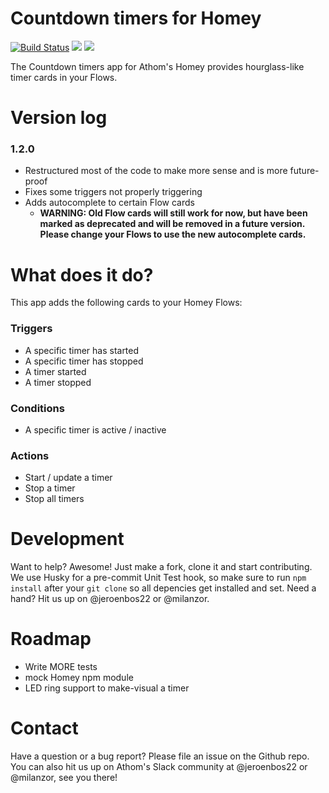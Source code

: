 # Countdown timers for Homey
[![Build Status](https://travis-ci.com/NotQuiteZen/homey.countdown.svg?branch=fixtriggers)](https://travis-ci.com/NotQuiteZen/homey.countdown) [![](https://img.shields.io/github/issues-raw/badges/shields.svg)](https://github.com/NotQuiteZen/homey.countdown/issues) [![](https://img.shields.io/github/issues-closed-raw/badges/shields.svg)](https://github.com/NotQuiteZen/homey.countdown/issues?q=is%3Aissue+is%3Aclosed)

The Countdown timers app for Athom's Homey provides hourglass-like timer cards in your Flows.

# Version log

### 1.2.0

  - Restructured most of the code to make more sense and is more future-proof
  - Fixes some triggers not properly triggering 
  - Adds autocomplete to certain Flow cards
      - **WARNING: Old Flow cards will still work for now, but have been marked as deprecated and will be removed in a future version. Please change your Flows to use the new autocomplete cards.**


# What does it do?
This app adds the following cards to your Homey Flows:
### Triggers

- A specific timer has started
- A specific timer has stopped
- A timer started
- A timer stopped

### Conditions

- A specific timer is active / inactive
    
### Actions

- Start / update a timer
- Stop a timer
- Stop all timers


# Development

Want to help? Awesome!
Just make a fork, clone it and start contributing.
We use Husky for a pre-commit Unit Test hook, so make sure to run `npm install` after your `git clone` so all depencies get installed and set.
Need a hand? Hit us up on @jeroenbos22 or @milanzor.

# Roadmap

 - Write MORE tests
 - mock Homey npm module
 - LED ring support to make-visual a timer 
 
# Contact

Have a question or a bug report? Please file an issue on the Github repo. 
You can also hit us up on Athom's Slack community at @jeroenbos22 or @milanzor, see you there!
